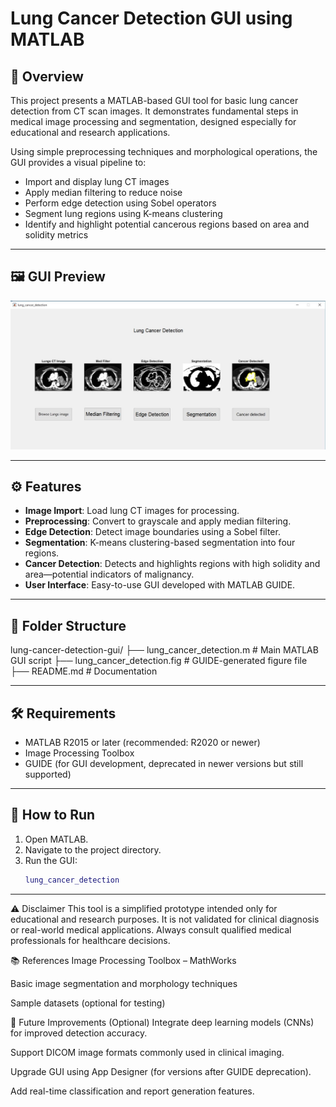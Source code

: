 # Lung Cancer Detection GUI using MATLAB

## 🔬 Overview

This project presents a MATLAB-based GUI tool for basic lung cancer detection from CT scan images. It demonstrates fundamental steps in medical image processing and segmentation, designed especially for educational and research applications.

Using simple preprocessing techniques and morphological operations, the GUI provides a visual pipeline to:

- Import and display lung CT images
- Apply median filtering to reduce noise
- Perform edge detection using Sobel operators
- Segment lung regions using K-means clustering
- Identify and highlight potential cancerous regions based on area and solidity metrics

---

## 🖼️ GUI Preview

<img src="Gui_preview.jpeg" alt="Lung Cancer Detection GUI" width="700"/>

---

## ⚙️ Features

- **Image Import**: Load lung CT images for processing.
- **Preprocessing**: Convert to grayscale and apply median filtering.
- **Edge Detection**: Detect image boundaries using a Sobel filter.
- **Segmentation**: K-means clustering-based segmentation into four regions.
- **Cancer Detection**: Detects and highlights regions with high solidity and area—potential indicators of malignancy.
- **User Interface**: Easy-to-use GUI developed with MATLAB GUIDE.

---

## 📁 Folder Structure
lung-cancer-detection-gui/
├── lung_cancer_detection.m # Main MATLAB GUI script
├── lung_cancer_detection.fig # GUIDE-generated figure file
├── README.md # Documentation


---

## 🛠️ Requirements

- MATLAB R2015 or later (recommended: R2020 or newer)
- Image Processing Toolbox
- GUIDE (for GUI development, deprecated in newer versions but still supported)

---

## 🚀 How to Run

1. Open MATLAB.
2. Navigate to the project directory.
3. Run the GUI:
   ```matlab
   lung_cancer_detection

---

⚠️ Disclaimer
This tool is a simplified prototype intended only for educational and research purposes. It is not validated for clinical diagnosis or real-world medical applications. Always consult qualified medical professionals for healthcare decisions.

📚 References
Image Processing Toolbox – MathWorks

Basic image segmentation and morphology techniques

Sample datasets (optional for testing)


🧠 Future Improvements (Optional)
Integrate deep learning models (CNNs) for improved detection accuracy.

Support DICOM image formats commonly used in clinical imaging.

Upgrade GUI using App Designer (for versions after GUIDE deprecation).

Add real-time classification and report generation features.

